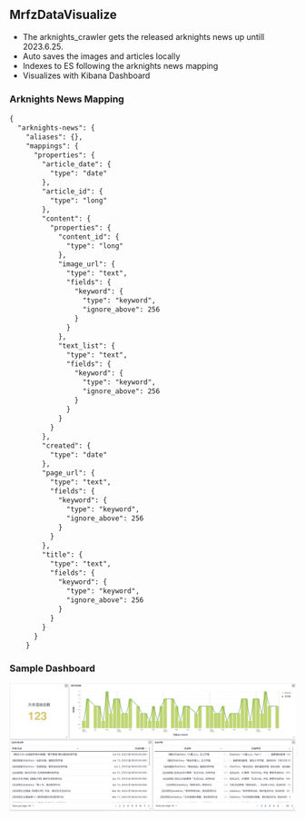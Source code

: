 ## MrfzDataVisualize

* The arknights_crawler gets the released arknights news up untill 2023.6.25.
* Auto saves the images and articles locally
* Indexes to ES following the arknights news mapping
* Visualizes with Kibana Dashboard

### Arknights News Mapping
```
{
  "arknights-news": {
    "aliases": {},
    "mappings": {
      "properties": {
        "article_date": {
          "type": "date"
        },
        "article_id": {
          "type": "long"
        },
        "content": {
          "properties": {
            "content_id": {
              "type": "long"
            },
            "image_url": {
              "type": "text",
              "fields": {
                "keyword": {
                  "type": "keyword",
                  "ignore_above": 256
                }
              }
            },
            "text_list": {
              "type": "text",
              "fields": {
                "keyword": {
                  "type": "keyword",
                  "ignore_above": 256
                }
              }
            }
          }
        },
        "created": {
          "type": "date"
        },
        "page_url": {
          "type": "text",
          "fields": {
            "keyword": {
              "type": "keyword",
              "ignore_above": 256
            }
          }
        },
        "title": {
          "type": "text",
          "fields": {
            "keyword": {
              "type": "keyword",
              "ignore_above": 256
            }
          }
        }
      }
    }
```

### Sample Dashboard
![Dashboard Screenshot](https://github.com/TyroneHe-0926/MrfzDataVisualize/blob/main/assets/dashboard.png?raw=true)
